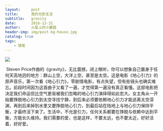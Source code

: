```yaml
---
layout:     post
title:      我的光影生活
subtitle:   gravity
date:       2016-12-31
author:     火星上的小蘑菇
header-img: img/post-bg-house.jpg
catalog: true
tags:
    - 随笔
---
```


![](https://cdn.jsdelivr.net/gh/wuxiaoxiong1990/pic/2016-12-31/71717971ly1g14t5v34i4j20go074ag9.jpg)

​	Steven Price作曲的《gravity》，无比震撼，闭上眼听，你可以想象自己置身于任何天高地迥的地方：群山上空，大洋上空，甚至是太空。这是电影《地心引力》的原声音乐，第一次看《地心引力》，零剧情电影，有点失望，但有些镜头也确实难忘。前段时间因为这首曲子又看了一遍，才觉得第一遍没有真正看懂。这部电影把决定我们命运但比空气更易被我们忽略的地心引力演绎得如此宏大。女主角从一开始要挣脱地心引力到太空寻找宁静，到后来必须要依赖地心引力才能逃离太空深渊，再到后来掉到水里又要挣脱地心引力，到最后站在陆地上与地心引力保持平衡，才最终活下来了。
​	生活中，不光是引力，任何关系都要在挣脱与依赖中达到平衡，方能长久维持。我们需要的爱，也是这样，不要太远，也不要太近，好好活着，好好爱。
